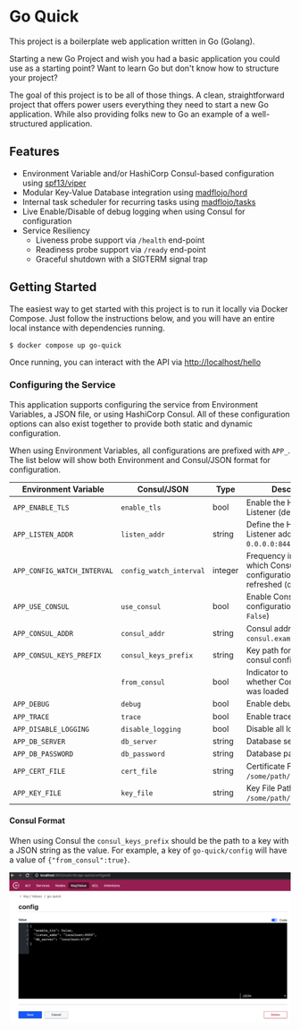 # Go Quick

This project is a boilerplate web application written in Go (Golang).

Starting a new Go Project and wish you had a basic application you could use as a starting point? Want to learn Go but don't know how to structure your project?

The goal of this project is to be all of those things. A clean, straightforward project that offers power users everything they need to start a new Go application. While also providing folks new to Go an example of a well-structured application.

## Features

* Environment Variable and/or HashiCorp Consul-based configuration using [spf13/viper](https://github.com/spf13/viper)
* Modular Key-Value Database integration using [madflojo/hord](https://github.com/madflojo/hord)
* Internal task scheduler for recurring tasks using [madflojo/tasks](https://github.com/madflojo/tasks)
* Live Enable/Disable of debug logging when using Consul for configuration
* Service Resiliency
  - Liveness probe support via `/health` end-point
  - Readiness probe support via `/ready` end-point
  - Graceful shutdown with a SIGTERM signal trap

## Getting Started

The easiest way to get started with this project is to run it locally via Docker Compose. Just follow the instructions below, and you will have an entire local instance with dependencies running.

```console
$ docker compose up go-quick
```

Once running, you can interact with the API via <http://localhost/hello>

### Configuring the Service

This application supports configuring the service from Environment Variables, a JSON file, or using HashiCorp Consul. All of these configuration options can also exist together to provide both static and dynamic configuration.

When using Environment Variables, all configurations are prefixed with `APP_`. The list below will show both Environment and Consul/JSON format for configuration.

| Environment Variable | Consul/JSON | Type | Description |
|----------------------|-------------|------|-------------|
| `APP_ENABLE_TLS` | `enable_tls` | bool | Enable the HTTPS Listener (default: `True`) |
| `APP_LISTEN_ADDR` | `listen_addr` | string | Define the HTTP/HTTPS Listener address (default: `0.0.0.0:8443`) |
| `APP_CONFIG_WATCH_INTERVAL` | `config_watch_interval` | integer | Frequency in seconds which Consul configuration will be refreshed (default: 15) |
| `APP_USE_CONSUL` | `use_consul` | bool | Enable Consul based configuration (default: `False`) |
| `APP_CONSUL_ADDR` | `consul_addr` | string | Consul address (i.e. `consul.example.com:8500`) |
| `APP_CONSUL_KEYS_PREFIX` | `consul_keys_prefix` | string | Key path for app specific consul configuration |
|| `from_consul` | bool | Indicator to reflect whether Consul config was loaded |
| `APP_DEBUG` | `debug` | bool | Enable debug logging |
| `APP_TRACE` | `trace` | bool | Enable trace logging | 
| `APP_DISABLE_LOGGING` | `disable_logging` | bool | Disable all logging |
| `APP_DB_SERVER` | `db_server` | string | Database server address |
| `APP_DB_PASSWORD` | `db_password` | string | Database password | 
| `APP_CERT_FILE` | `cert_file` | string | Certificate File Path (i.e. `/some/path/cert.crt`) |
| `APP_KEY_FILE` | `key_file` | string | Key File Path (i.e. `/some/path/cert.key`) 

#### Consul Format

When using Consul the `consul_keys_prefix` should be the path to a key with a JSON string as the value. For example, a key of `go-quick/config` will have a value of `{"from_consul":true}`.

![](static/img/consul-example.png)
